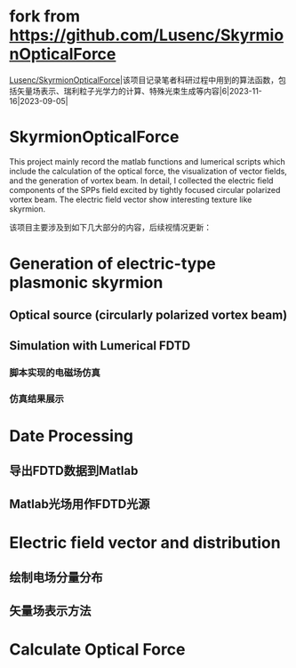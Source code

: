 # fork from https://github.com/Lusenc/SkyrmionOpticalForce


[Lusenc/SkyrmionOpticalForce](https://github.com/Lusenc/SkyrmionOpticalForce)|该项目记录笔者科研过程中用到的算法函数，包括矢量场表示、瑞利粒子光学力的计算、特殊光束生成等内容|6|2023-11-16|2023-09-05|


# SkyrmionOpticalForce
This project mainly record the matlab functions and lumerical scripts which include the calculation of the optical force, the visualization of vector fields, and the generation of vortex beam.
In detail, I collected the electric field components of the SPPs field excited by tightly focused circular polarized vortex beam. The electric field vector show interesting texture like skyrmion.

该项目主要涉及到如下几大部分的内容，后续视情况更新：

# Generation of electric-type plasmonic skyrmion
## Optical source (circularly polarized vortex beam)
## Simulation with Lumerical FDTD
### 脚本实现的电磁场仿真
### 仿真结果展示
# Date Processing
## 导出FDTD数据到Matlab
## Matlab光场用作FDTD光源
# Electric field vector and distribution
## 绘制电场分量分布
## 矢量场表示方法
# Calculate Optical Force
